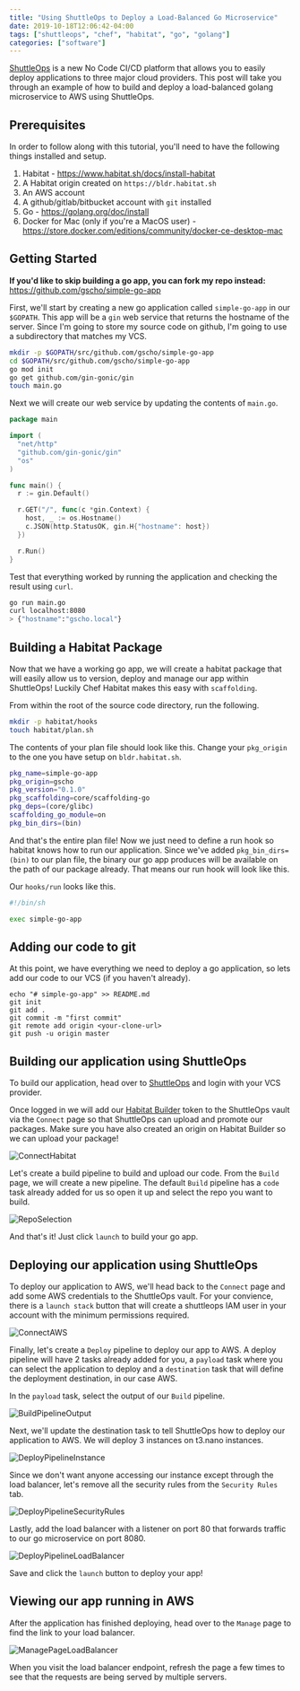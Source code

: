```yaml
---
title: "Using ShuttleOps to Deploy a Load-Balanced Go Microservice"
date: 2019-10-18T12:06:42-04:00
tags: ["shuttleops", "chef", "habitat", "go", "golang"]
categories: ["software"]
---
```


[ShuttleOps](https://www.shuttleops.io) is a new No Code CI/CD platform that allows you to easily deploy applications to three major cloud providers. This post will take you through an example of how to build and deploy a load-balanced golang microservice to AWS using ShuttleOps.

## Prerequisites

In order to follow along with this tutorial, you'll need to have the following things installed and setup.

1. Habitat - https://www.habitat.sh/docs/install-habitat
2. A Habitat origin created on `https://bldr.habitat.sh`
3. An AWS account
4. A github/gitlab/bitbucket account with `git` installed
5. Go - https://golang.org/doc/install
6. Docker for Mac (only if you're a MacOS user) - https://store.docker.com/editions/community/docker-ce-desktop-mac

## Getting Started

**If you'd like to skip building a go app, you can fork my repo instead:**
https://github.com/gscho/simple-go-app

First, we'll start by creating a new go application called `simple-go-app` in our `$GOPATH`. This app will be a `gin` web service that returns the hostname of the server. Since I'm going to store my source code on github, I'm going to use a subdirectory that matches my VCS.

```bash
mkdir -p $GOPATH/src/github.com/gscho/simple-go-app
cd $GOPATH/src/github.com/gscho/simple-go-app
go mod init
go get github.com/gin-gonic/gin
touch main.go
```

Next we will create our web service by updating the contents of `main.go`.

```go
package main

import (
  "net/http"
  "github.com/gin-gonic/gin"
  "os"
)

func main() {
  r := gin.Default()

  r.GET("/", func(c *gin.Context) {
    host, _ := os.Hostname()
    c.JSON(http.StatusOK, gin.H{"hostname": host})
  })

  r.Run()
}
```

Test that everything worked by running the application and checking the result using `curl`.

```bash
go run main.go
curl localhost:8080
> {"hostname":"gscho.local"}
```

## Building a Habitat Package

Now that we have a working go app, we will create a habitat package that will easily allow us to version, deploy and manage our app within ShuttleOps! Luckily Chef Habitat makes this easy with `scaffolding`.

From within the root of the source code directory, run the following.

```bash
mkdir -p habitat/hooks
touch habitat/plan.sh
```

The contents of your plan file should look like this. Change your `pkg_origin` to the one you have setup on `bldr.habitat.sh`.

```bash
pkg_name=simple-go-app
pkg_origin=gscho
pkg_version="0.1.0"
pkg_scaffolding=core/scaffolding-go
pkg_deps=(core/glibc)
scaffolding_go_module=on
pkg_bin_dirs=(bin)
```

And that's the entire plan file! Now we just need to define a run hook so habitat knows how to run our application. Since we've added `pkg_bin_dirs=(bin)` to our plan file, the binary our go app produces will be available on the path of our package already. That means our run hook will look like this.

Our `hooks/run` looks like this.

```bash
#!/bin/sh

exec simple-go-app
```

## Adding our code to git

At this point, we have everything we need to deploy a go application, so lets add our code to our VCS (if you haven't already).

```
echo "# simple-go-app" >> README.md
git init
git add .
git commit -m "first commit"
git remote add origin <your-clone-url>
git push -u origin master
```

## Building our application using ShuttleOps

To build our application, head over to [ShuttleOps](https://app.shuttleops.io) and login with your VCS provider.

Once logged in we will add our [Habitat Builder](https://bldr.habitat.sh) token to the ShuttleOps vault via the `Connect` page so that ShuttleOps can upload and promote our packages. Make sure you have also created an origin on Habitat Builder so we can upload your package!


![ConnectHabitat](/images/connect_habitat.png)

Let's create a build pipeline to build and upload our code. From the `Build` page, we will create a new pipeline. The default `Build` pipeline has a `code` task already added for us so open it up and select the repo you want to build.

![RepoSelection](/images/repo_selection.png)

And that's it! Just click `launch` to build your go app.

## Deploying our application using ShuttleOps

To deploy our application to AWS, we'll head back to the `Connect` page and add some AWS credentials to the ShuttleOps vault. For your convience, there is a `launch stack` button that will create a shuttleops IAM user in your account with the minimum permissions required.

![ConnectAWS](/images/connect_aws.png)

Finally, let's create a `Deploy` pipeline to deploy our app to AWS. A deploy pipeline will have 2 tasks already added for you, a `payload` task where you can select the application to deploy and a `destination` task that will define the deployment destination, in our case AWS.

In the `payload` task, select the output of our `Build` pipeline.

![BuildPipelineOutput](/images/build_pipeline_output.png)

Next, we'll update the destination task to tell ShuttleOps how to deploy our application to AWS. We will deploy 3 instances on t3.nano instances.

![DeployPipelineInstance](/images/deploy_pipeline_instance.png)

Since we don't want anyone accessing our instance except through the load balancer, let's remove all the security rules from the `Security Rules` tab.

![DeployPipelineSecurityRules](/images/deploy_pipeline_security_rules.png)

Lastly, add the load balancer with a listener on port 80 that forwards traffic to our go microservice on port 8080.

![DeployPipelineLoadBalancer](/images/deploy_pipeline_load_balancer.png)

Save and click the `launch` button to deploy your app!

## Viewing our app running in AWS

After the application has finished deploying, head over to the `Manage` page to find the link to your load balancer.

![ManagePageLoadBalancer](/images/manage_load_balancer.png)

When you visit the load balancer endpoint, refresh the page a few times to see that the requests are being served by multiple servers.

